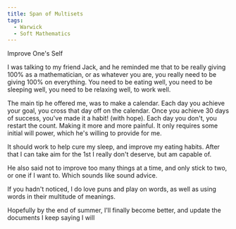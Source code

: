 ```yaml
---
title: Span of Multisets	
tags:
  - Warwick
  - Soft Mathematics
---
```

  Improve One's Self	

I was talking to my friend Jack, and he reminded me that to be really giving 100% as a mathematician, or as whatever you are, you really need to be giving 100% on everything. You need to be eating well, you need to be sleeping well, you need to be relaxing well, to work well.

The main tip he offered me, was to make a calendar. Each day you achieve your goal, you cross that day off on the calendar. Once you achieve 30 days of success, you've made it a habit! (with hope). Each day you don't, you restart the count. Making it more and more painful. It only requires some initial will power, which he's willing to provide for me.

It should work to help cure my sleep, and improve my eating habits. After that I can take aim for the 1st I really don't deserve, but am capable of.

He also said not to improve too many things at a time, and only stick to two, or one if I want to. Which sounds like sound advice.

If you hadn't noticed, I do love puns and play on words, as well as using words in their multitude of meanings.

Hopefully by the end of summer, I'll finally become better, and update the documents I keep saying I will
